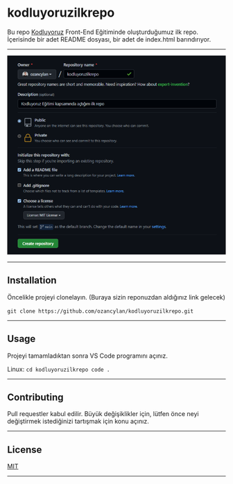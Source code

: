 # kodluyoruzilkrepo

Bu repo [Kodluyoruz](https://www.kodluyoruz.org/) Front-End Eğitiminde oluşturduğumuz ilk repo. İçerisinde bir adet README dosyası, bir adet de index.html barındırıyor.

---
![](https://github.com/ozancylan/kodluyoruzilkrepo/blob/3972430801edd03ba9c6d841e5328b39773f0838/kayit-fotografi.png)

---
## Installation
Öncelikle projeyi clonelayın. (Buraya sizin reponuzdan aldığınız link gelecek)

`git clone https://github.com/ozancylan/kodluyoruzilkrepo.git `

---
## Usage
Projeyi tamamladıktan sonra VS Code programını açınız.

Linux: 
`cd kodluyoruzilkrepo
code .`

---
## Contributing
Pull requestler kabul edilir. Büyük değişiklikler için, lütfen önce neyi değiştirmek istediğinizi tartışmak için konu açınız.

---
## License
[MIT](https://choosealicense.com/licenses/mit/)

---

